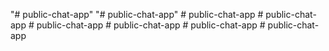 "# public-chat-app" 
"# public-chat-app" 
#   p u b l i c - c h a t - a p p  
 #   p u b l i c - c h a t - a p p  
 #   p u b l i c - c h a t - a p p  
 #   p u b l i c - c h a t - a p p  
 #   p u b l i c - c h a t - a p p  
 #   p u b l i c - c h a t - a p p  
 